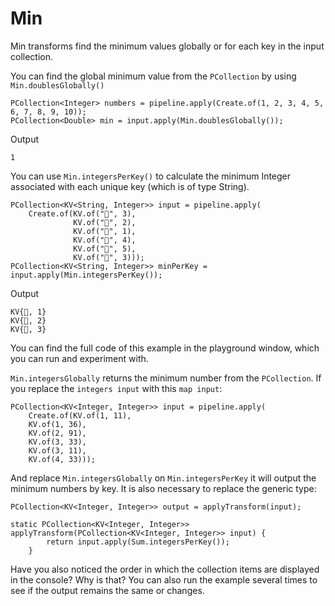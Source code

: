<!--
Licensed under the Apache License, Version 2.0 (the "License");
you may not use this file except in compliance with the License.
You may obtain a copy of the License at
http://www.apache.org/licenses/LICENSE-2.0
Unless required by applicable law or agreed to in writing, software
distributed under the License is distributed on an "AS IS" BASIS,
WITHOUT WARRANTIES OR CONDITIONS OF ANY KIND, either express or implied.
See the License for the specific language governing permissions and
limitations under the License.
-->

# Min

Min transforms find the minimum values globally or for each key in the input collection.

You can find the global minimum value from the ```PCollection``` by using ```Min.doublesGlobally()```

```
PCollection<Integer> numbers = pipeline.apply(Create.of(1, 2, 3, 4, 5, 6, 7, 8, 9, 10));
PCollection<Double> min = input.apply(Min.doublesGlobally());
```

Output

```
1
```

You can use ```Min.integersPerKey()``` to calculate the minimum Integer associated with each unique key (which is of type String).

```
PCollection<KV<String, Integer>> input = pipeline.apply(
    Create.of(KV.of("🥕", 3),
              KV.of("🥕", 2),
              KV.of("🍆", 1),
              KV.of("🍅", 4),
              KV.of("🍅", 5),
              KV.of("🍅", 3)));
PCollection<KV<String, Integer>> minPerKey = input.apply(Min.integersPerKey());
```

Output

```
KV{🍆, 1}
KV{🥕, 2}
KV{🍅, 3}
```

You can find the full code of this example in the playground window, which you can run and experiment with.

`Min.integersGlobally` returns the minimum number from the `PCollection`. If you replace the `integers input` with this `map input`:

```
PCollection<KV<Integer, Integer>> input = pipeline.apply(
    Create.of(KV.of(1, 11),
    KV.of(1, 36),
    KV.of(2, 91),
    KV.of(3, 33),
    KV.of(3, 11),
    KV.of(4, 33)));
```

And replace `Min.integersGlobally` on `Min.integersPerKey` it will output the minimum numbers by key. It is also necessary to replace the generic type:

```
PCollection<KV<Integer, Integer>> output = applyTransform(input);
```

```
static PCollection<KV<Integer, Integer>> applyTransform(PCollection<KV<Integer, Integer>> input) {
        return input.apply(Sum.integersPerKey());
    }
```

Have you also noticed the order in which the collection items are displayed in the console? Why is that? You can also run the example several times to see if the output remains the same or changes.